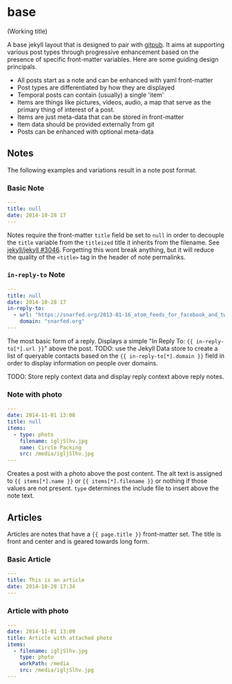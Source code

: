 base
====

(Working title)

A base jekyll layout that is designed to pair with [gitpub](https://github.com/bcomnes/gitpub).  It aims at supporting various post types through progressive enhancement based on the presence of specific front-matter variables.  Here are some guiding design principals.

- All posts start as a note and can be enhanced with yaml front-matter
- Post types are differentiated by how they are displayed
- Temporal posts can contain (usually) a single 'item'
- Items are things like pictures, videos, audio, a map that serve as the primary thing of interest of a post.
- Items are just meta-data that can be stored in front-matter
- Item data should be provided externally from git
- Posts can be enhanced with optional meta-data

## Notes

The following examples and variations result in a note post format.

### Basic Note

```yaml
---
title: null
date: 2014-10-28 17
---
```

Notes require the front-matter `title` field be set to `null` in order to decouple the `title` variable from the `titleized` title it inherits from the filename.  See [jekyll/jekyll #3046](https://github.com/jekyll/jekyll/issues/3046#issuecomment-61379322).  Forgetting this wont break anything, but it will reduce the quality of the `<title>` tag in the header of note permalinks.

### `in-reply-to` Note

```yaml
---
title: null
date: 2014-10-28 17
in-reply-to:
  - url: "https://snarfed.org/2013-01-16_atom_feeds_for_facebook_and_twitter"
    domain: "snarfed.org"
---
```

The most basic form of a reply.  Displays a simple "In Reply To: `{{ in-reply-to[*].url }}`" above the post.  TODO:  use the Jekyll Data store to create a list of queryable contacts based on the `{{ in-reply-to[*].domain }}` field in order to display information on people over domains.

TODO: Store reply context data and display reply context above reply notes.

### Note with photo

```yaml
---
date: 2014-11-01 13:08
title: null
items:
  - type: photo
    filename: igljSlhv.jpg
    name: Circle Packing
    src: /media/igljSlhv.jpg
---
```

Creates a post with a photo above the post content.  The alt text is assigned to `{{ items[*].name }}` or `{{ items[*].filename }}` or nothing if those values are not present.  `type` determines the include file to insert above the note text.

## Articles

Articles are notes that have a `{{ page.title }}` front-matter set.  The title is front and center and is geared towards long form.

### Basic Article

```yaml
---
title: This is an article
date: 2014-10-28 17:34
---
```
### Article with photo


```yaml
---
date: 2014-11-01 13:09
title: Article with attached photo
items:
  - filename: igljSlhv.jpg
    type: photo
    workPath: /media
    src: /media/igljSlhv.jpg
---
```
